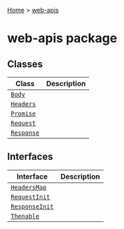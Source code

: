 [Home](./index) &gt; [web-apis](./web-apis.md)

# web-apis package

## Classes

|  Class | Description |
|  --- | --- |
|  [`Body`](./web-apis.body.md) |  |
|  [`Headers`](./web-apis.headers.md) |  |
|  [`Promise`](./web-apis.promise.md) |  |
|  [`Request`](./web-apis.request.md) |  |
|  [`Response`](./web-apis.response.md) |  |

## Interfaces

|  Interface | Description |
|  --- | --- |
|  [`HeadersMap`](./web-apis.headersmap.md) |  |
|  [`RequestInit`](./web-apis.requestinit.md) |  |
|  [`ResponseInit`](./web-apis.responseinit.md) |  |
|  [`Thenable`](./web-apis.thenable.md) |  |

